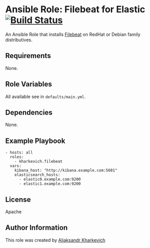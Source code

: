# Ansible Role: Filebeat for Elastic [![Build Status](https://travis-ci.org/kharkevich/ansible-elastic-filebeat.svg?branch=master)](https://travis-ci.org/kharkevich/ansible-elastic-filebeat)

An Ansible Role that installs [Filebeat](https://www.elastic.co/products/beats/filebeat) on RedHat or Debian family distributives.

## Requirements

None.

## Role Variables

All available see in `defaults/main.yml`.

## Dependencies

None.

## Example Playbook

    - hosts: all
      roles:
        - kharkevich.filebeat
      vars:
        kibana_host: "http://kibana.example.com:5601"
        elasticsearch_hosts:
      	  - elastic0.example.com:9200
      	  - elastic1.example.com:9200

## License

Apache

## Author Information

This role was created by [Aliaksandr Kharkevich](https://github.com/kharkevich)
